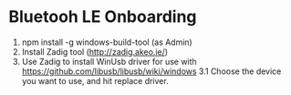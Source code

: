 # Bluetooh LE Onboarding


1. npm install -g windows-build-tool (as Admin)
2. Install Zadig tool (http://zadig.akeo.ie/)
3. Use Zadig to install WinUsb driver for use with https://github.com/libusb/libusb/wiki/windows
3.1 Choose the device you want to use, and hit replace driver.

